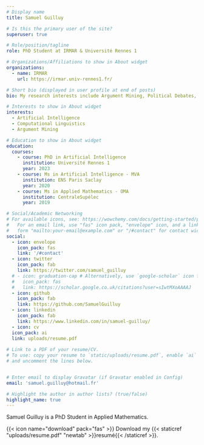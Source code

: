 ```yaml
---
# Display name
title: Samuel Guilluy

# Is this the primary user of the site?
superuser: true

# Role/position/tagline
role: PhD Student at IRMAR & Université Rennes 1 

# Organizations/Affiliations to show in About widget
organizations:
  - name: IRMAR
    url: https://irmar.univ-rennes1.fr/

# Short bio (displayed in user profile at end of posts)
bio: My research interests include Argument Mining, Political Debates, Natural LAnguage Processing, Graph Theory, Graph Neural Networks.

# Interests to show in About widget
interests:
  - Artificial Intelligence
  - Computational Linguistics
  - Argument Mining

# Education to show in About widget
education:
  courses:
    - course: PhD in Artificial Intelligence
      institution: Université Rennes 1
      year: 2023
    - course: Ms in Artificial Intelligence - MVA
      institution: ENS Paris Saclay 
      year: 2020
    - course: Ms in Applied Mathematics - OMA
      institution: CentraleSupélec
      year: 2019

# Social/Academic Networking
# For available icons, see: https://wowchemy.com/docs/getting-started/page-builder/#icons
#   For an email link, use "fas" icon pack, "envelope" icon, and a link in the
#   form "mailto:your-email@example.com" or "/#contact" for contact widget.
social:
  - icon: envelope
    icon_pack: fas
    link: '/#contact'
  - icon: twitter
    icon_pack: fab
    link: https://twitter.com/samuel_guilluy
  # - icon: graduation-cap # Alternatively, use `google-scholar` icon from `ai` icon pack
  #   icon_pack: fas
  #   link: https://scholar.google.co.uk/citations?user=sIwtMXoAAAAJ
  - icon: github
    icon_pack: fab
    link: https://github.com/SamuelGuilluy
  - icon: linkedin
    icon_pack: fab
    link: https://www.linkedin.com/in/samuel-guilluy/
  - icon: cv
  icon_pack: ai
  link: uploads/resume.pdf
  
# Link to a PDF of your resume/CV.
# To use: copy your resume to `static/uploads/resume.pdf`, enable `ai` icons in `params.toml`,
# and uncomment the lines below.


# Enter email to display Gravatar (if Gravatar enabled in Config)
email: 'samuel.guilluy@hotmail.fr'

# Highlight the author in author lists? (true/false)
highlight_name: true
---
```


Samuel Guilluy is a PhD Student in Applied Mathematics.


{{< icon name="download" pack="fas" >}} Download my {{< staticref "uploads/resume.pdf" "newtab" >}}resumé{{< /staticref >}}.

